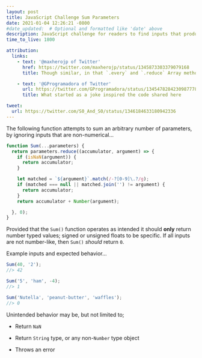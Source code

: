 ```yaml
---
layout: post
title: JavaScript Challenge Sum Parameters
date: 2021-01-04 12:26:21 -0800
#date_updated:  # Optional and formatted like 'date' above
description: JavaScript challenge for readers to find inputs that produce unintended output
time_to_live: 1800

attribution:
  links:
    - text: '@maxherojp of Twitter'
      href: https://twitter.com/maxherojp/status/1345873303379079168
      title: Though similar, in that `.every` and `.reduce` Array methods are used, their handles erroneous input differently

    - text: '@GProgramadora of Twitter'
      url: https://twitter.com/GProgramadora/status/1345478284230987778
      title: What started as a joke inspired the code shared here

tweet:
  url: https://twitter.com/S0_And_S0/status/1346184633180942336
---
```




The following function attempts to sum an arbitrary number of parameters, by ignoring inputs that are non-numerical...


```javascript
function Sum(...parameters) {
  return parameters.reduce((accumulator, argument) => {
    if (isNaN(argument)) {
      return accumulator;
    }

    let matched = `${argument}`.match(/-?[0-9]\.?/g);
    if (matched === null || matched.join('') != argument) {
      return accumulator;
    }
    return accumulator + Number(argument);

  }, 0);
}
```


Provided that the `Sum()` function operates as intended it should **only** return number typed values; signed or unsigned floats to be specific. If all inputs are not number-like, then `Sum()` _should_ return `0`.


Example inputs and expected behavior...


```javascript
Sum(40, '2');
//> 42

Sum('5', 'ham', -4);
//> 1

Sum('Nutella', 'peanut-butter', 'waffles');
//> 0
```


Unintended behavior may be, but not limited to;


- Return `NaN`

- Return `String` type, or any non-`Number` type object

- Throws an error

